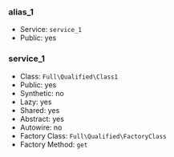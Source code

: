 ### alias_1

- Service: `service_1`
- Public: yes

### service_1

- Class: `Full\Qualified\Class1`
- Public: yes
- Synthetic: no
- Lazy: yes
- Shared: yes
- Abstract: yes
- Autowire: no
- Factory Class: `Full\Qualified\FactoryClass`
- Factory Method: `get`
